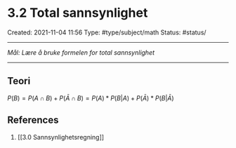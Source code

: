 # 3.2 Total sannsynlighet
Created: 2021-11-04 11:56
Type: #type/subject/math 
Status: #status/

---

*Mål: Lære å bruke formelen for total sannsynlighet*

---

## Teori

$P(B)=P(A\cap B)+P(\bar A\cap B)=P(A)*P(B|A)+P(\bar A)*P(B|\bar A)$


## References
1. [[3.0 Sannsynlighetsregning]]